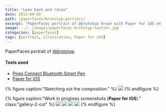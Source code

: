 ```yaml
---
title: "Lean back and relax"
date: 2013-09-03
path: /paperfaces/brototyp-portrait/
excerpt: "PaperFaces portrait of @brototyp drawn with Paper for iOS on an iPad."
image: ../../images/paperfaces-brototyp-twitter.jpg
categories: [paperfaces]
tags: [portrait, illustration, Paper for iOS]
---
```


PaperFaces portrait of [@brototyp](https://twitter.com/brototyp).

#### Tools used

- [Pogo Connect Bluetooth Smart Pen](https://www.amazon.com/gp/product/B009K448L4/ref=as_li_ss_tl?ie=UTF8&camp=1789&creative=390957&creativeASIN=B009K448L4&linkCode=as2&tag=mademist-20)
- [Paper for iOS](https://paper.bywetransfer.com/)

{% figure caption:"Sketching out the composition." %}
[![](../../images/paperfaces-brototyp-process-1-750.jpg)](../../images/paperfaces-brototyp-process-1-lg.jpg)
{% endfigure %}

{% figure caption:"Work in progress screenshots (**Paper for iOS**)." class:"gallery-2-col" %}
[![](../../images/paperfaces-brototyp-process-2-600.jpg)](../../images/paperfaces-brototyp-process-2-lg.jpg)
[![](../../images/paperfaces-brototyp-process-3-600.jpg)](../../images/paperfaces-brototyp-process-3-lg.jpg)
[![](../../images/paperfaces-brototyp-process-4-600.jpg)](../../images/paperfaces-brototyp-process-4-lg.jpg)
[![](../../images/paperfaces-brototyp-process-5-600.jpg)](../../images/paperfaces-brototyp-process-5-lg.jpg)
{% endfigure %}
